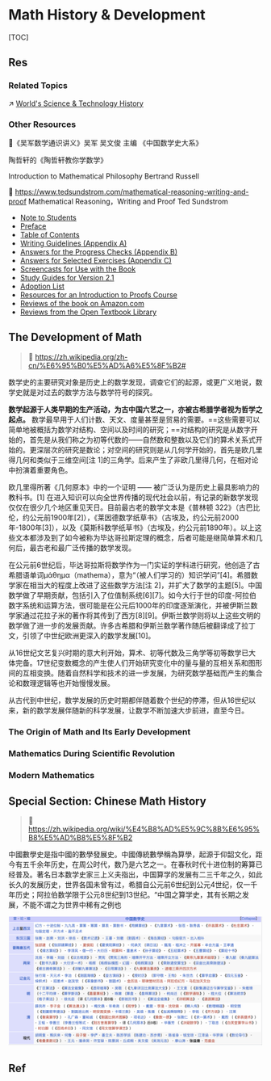 # Math History & Development

[TOC]



## Res
### Related Topics
↗ [World's Science & Technology History](../../Macro-Knowledge/📜%20World's%20Human%20History%20Overview/World's%20Science%20&%20Technology%20History/World's%20Science%20&%20Technology%20History.md)


### Other Resources
📖《吴军数学通识讲义》吴军
吴文俊 主编 《中国数学史大系》

陶哲轩的《陶哲轩教你学数学》

Introduction to Mathematical Philosophy
Bertrand Russell

📖 https://www.tedsundstrom.com/mathematical-reasoning-writing-and-proof
Mathematical Reasoning，Writing and Proof
Ted Sundstrom
- [Note to Students](https://www.dropbox.com/s/gg77p2tvlags54m/note%20to%20students.pdf?dl=0)
- [Preface](https://www.dropbox.com/s/zavcxfbsy4t7ubr/0-MR-preface.pdf?dl=0)
- [Table of Contents](https://www.dropbox.com/s/z4fzyku48k7hg53/0-MR-contents.pdf?dl=0)
- [Writing Guidelines (Appendix A)](https://www.dropbox.com/s/iasdac4aaf8de4l/writing%20guides.pdf?dl=0)
- [Answers for the Progress Checks (Appendix B)](https://www.dropbox.com/s/jzqqjiqz72xs8zy/0-MR-appendixB.pdf?dl=0)
- [Answers for Selected Exercises (Appendix C)](https://www.dropbox.com/s/wk8ayonyrew3pb2/0-MR-appendixC.pdf?dl=0)
- [Screencasts for Use with the Book](https://www.youtube.com/playlist?list=PL2419488168AE7001)
- [Study Guides for Version 2.1](https://www.tedsundstrom.com/study-guides-1)
- [Adoption List](https://www.dropbox.com/scl/fi/0u06cackavwqxm2drn2zv/adoption-list.pdf?dl=0&rlkey=86qsnb0ur5bd3vu4lfvbl9tie)
- [Resources for an Introduction to Proofs Course](https://www.tedsundstrom.com/resources-for-an-introduction-to-proofs-course)
- [Reviews of the book on Amazon.com](https://www.amazon.com/Mathematical-Reasoning-Writing-Proof-Version/product-reviews/1500143413/ref=cm_cr_arp_d_paging_btm_1?ie=UTF8&reviewerType=all_reviews&pageNumber=1)
- [Reviews from the Open Textbook Library](https://open.umn.edu/opentextbooks/textbooks/mathematical-reasoning-writing-and-proof-version-2-1)



## The Development of Math
> 🔗 https://zh.wikipedia.org/zh-cn/%E6%95%B0%E5%AD%A6%E5%8F%B2#

数学史的主要研究对象是历史上的数学发现，调查它们的起源，或更广义地说，数学史就是对过去的数学方法与数学符号的探究。

**数学起源于人类早期的生产活动，为古中国六艺之一，亦被古希腊学者视为哲学之起点。** 数学最早用于人们计数、天文、度量甚至是贸易的需要。==这些需要可以简单地被概括为数学对结构、空间以及时间的研究；==对结构的研究是从数字开始的，首先是从我们称之为初等代数的——自然数和整数以及它们的算术关系式开始的。更深层次的研究是数论；对空间的研究则是从几何学开始的，首先是欧几里得几何和类似于三维空间[注 1]的三角学。后来产生了非欧几里得几何，在相对论中扮演着重要角色。

欧几里得所著《几何原本》中的一个证明 —— 被广泛认为是历史上最具影响力的教科书。[1]
在进入知识可以向全世界传播的现代社会以前，有记录的新数学发现仅仅在很少几个地区重见天日。目前最古老的数学文本是《普林顿 322》（古巴比伦，约公元前1900年[2]），《莱因德数学纸草书》（古埃及，约公元前2000年-1800年[3]），以及《莫斯科数学纸草书》（古埃及，约公元前1890年）。以上这些文本都涉及到了如今被称为毕达哥拉斯定理的概念，后者可能是继简单算术和几何后，最古老和最广泛传播的数学发现。

在公元前6世纪后，毕达哥拉斯将数学作为一门实证的学科进行研究，他创造了古希腊语单词μάθημα（mathema），意为“（被人们学习的）知识学问”[4]。希腊数学家在相当大的程度上改进了这些数学方法[注 2]，并扩大了数学的主题[5]。中国数学做了早期贡献，包括引入了位值制系统[6][7]。如今大行于世的印度-阿拉伯数字系统和运算方法，很可能是在公元后1000年的印度逐渐演化，并被伊斯兰数学家通过花拉子米的著作将其传到了西方[8][9]。伊斯兰数学则将以上这些文明的数学做了进一步的发展贡献。许多古希腊和伊斯兰数学著作随后被翻译成了拉丁文，引领了中世纪欧洲更深入的数学发展[10]。

从16世纪文艺复兴时期的意大利开始，算术、初等代数及三角学等初等数学已大体完备。17世纪变数概念的产生使人们开始研究变化中的量与量的互相关系和图形间的互相变换。随着自然科学和技术的进一步发展，为研究数学基础而产生的集合论和数理逻辑等也开始慢慢发展。

从古代到中世纪，数学发展的历史时期都伴随着数个世纪的停滞，但从16世纪以来，新的数学发展伴随新的科学发展，让数学不断加速大步前进，直至今日。


### The Origin of Math and Its Early Development


### Mathematics During Scientific Revolution


### Modern  Mathematics



## Special Section: Chinese Math History
> 🔗 https://zh.wikipedia.org/wiki/%E4%B8%AD%E5%9C%8B%E6%95%B8%E5%AD%B8%E5%8F%B2

中國數學史是指中國的數學發展史。中國傳統數學稱為算學，起源于仰韶文化，距今有五千余年历史，在周公时代，数乃是六艺之一。在春秋时代十进位制的筹算已经普及。著名日本数学史家三上义夫指出，中国算学的发展有二三千年之久，如此长久的发展历史，世界各国未曾有过，希腊自公元前6世纪到公元4世纪，仅一千年历史；阿拉伯数学限于公元8世纪到13世纪。“中国之算学史，其有长期之发展，不能不谓之为世界中稀有之例也

![](../../Assets/Pics/Screenshot%202025-07-06%20at%2017.22.28.png)



## Ref
[数学发展史给我们的启发 ｜ 萧文强]: https://hkumath.hku.hk/~mks/HistMathInspiration_1976.pdf

[👍 丘成桐：数学史大纲（Brief History of Math）]: https://yauc.seu.edu.cn/2020/0820/c27551a342885/page.htm
